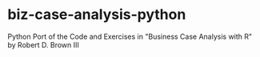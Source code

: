 # biz-case-analysis-python
Python Port of the Code and Exercises in "Business Case Analysis with R" by Robert D. Brown III
